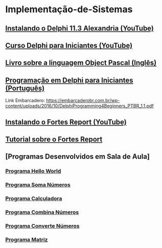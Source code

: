 # Implementação-de-Sistemas

## [Instalando o Delphi 11.3 Alexandria (YouTube)](https://www.youtube.com/watch?v=k9a8QxqGaHE) 

## [Curso Delphi para Iniciantes (YouTube)](https://www.youtube.com/playlist?list=PLVetaKmuPN9_gBPcyRZ7YinNXsNPSfrwY)

## [Livro sobre a linguagem Object Pascal (Inglês)](https://github.com/gustavowillam/Implementacao-de-Sistemas/blob/main/materiais/ObjectPascalHandbook_PrintVersion2_WithCover.pdf)

## [Programação em Delphi para Iniciantes (Português)](https://github.com/gustavowillam/Implementacao-de-Sistemas/blob/main/materiais/DelphiProgramming4Beginners_PTBR_1.1.pdf)
Link Embarcadero: https://embarcaderobr.com.br/wp-content/uploads/2016/10/DelphiProgramming4Beginners_PTBR_1.1.pdf

## [Instalando o Fortes Report (YouTube)](https://www.youtube.com/watch?v=WdOgM-ahsYE) 

## [Tutorial sobre o Fortes Report](https://github.com/gustavowillam/Implementacao-de-Sistemas/blob/main/materiais/Fortes_Report%20Tutorial.pdf)

## [Programas Desenvolvidos em Sala de Aula]

### [Programa Hello World](https://github.com/gustavowillam/Implementacao-de-Sistemas/blob/main/programas/HelloWorld.zip)

### [Programa Soma Números](https://github.com/gustavowillam/Implementacao-de-Sistemas/blob/main/programas/SomaNumeros.zip)

### [Programa Calculadora](https://github.com/gustavowillam/Implementacao-de-Sistemas/blob/main/programas/Calculadora.zip)

### [Programa Combina Números](https://github.com/gustavowillam/Implementacao-de-Sistemas/blob/main/programas/CombinaNumeros.zip)

### [Programa Converte Números](https://github.com/gustavowillam/Implementacao-de-Sistemas/blob/main/programas/ConverteNumeros.zip)

### [Programa Matriz](https://github.com/gustavowillam/Implementacao-de-Sistemas/blob/main/programas/Matriz.zip)
